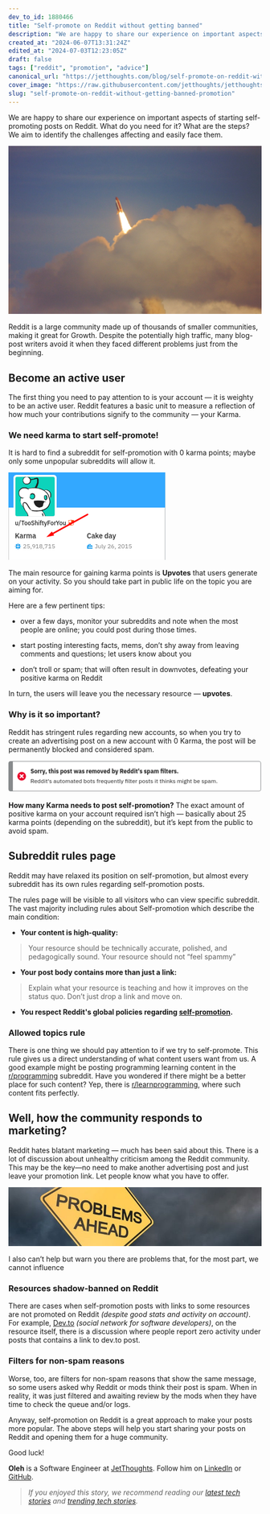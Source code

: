 ```yaml
---
dev_to_id: 1880466
title: "Self-promote on Reddit without getting banned"
description: "We are happy to share our experience on important aspects of starting self-promoting posts on Reddit...."
created_at: "2024-06-07T13:31:24Z"
edited_at: "2024-07-03T12:23:05Z"
draft: false
tags: ["reddit", "promotion", "advice"]
canonical_url: "https://jetthoughts.com/blog/self-promote-on-reddit-without-getting-banned-promotion/"
cover_image: "https://raw.githubusercontent.com/jetthoughts/jetthoughts.github.io/master/static/assets/img/blog/self-promote-on-reddit-without-getting-banned-promotion/cover.jpeg"
slug: "self-promote-on-reddit-without-getting-banned-promotion"
---
```

We are happy to share our experience on important aspects of starting self-promoting posts on Reddit. What do you need for it? What are the steps? We aim to identify the challenges affecting and easily face them.

![Photo by [Kurt Cotoaga](https://unsplash.com/@kydroon?utm_source=unsplash&utm_medium=referral&utm_content=creditCopyText) on [Unsplash](https://unsplash.com/@kydroon?utm_source=unsplash&utm_medium=referral&utm_content=creditCopyText)](https://raw.githubusercontent.com/jetthoughts/jetthoughts.github.io/master/static/assets/img/blog/self-promote-on-reddit-without-getting-banned-promotion/file_0.jpeg)

Reddit is a large community made up of thousands of smaller communities, making it great for Growth. Despite the potentially high traffic, many blog-post writers avoid it when they faced different problems just from the beginning.

## Become an active user

The first thing you need to pay attention to is your account — it is weighty to be an active user. Reddit features a basic unit to measure a reflection of how much your contributions signify to the community — your Karma.

### We need karma to start self-promote!

It is hard to find a subreddit for self-promotion with 0 karma points; maybe only some unpopular subreddits will allow it.

![](https://raw.githubusercontent.com/jetthoughts/jetthoughts.github.io/master/static/assets/img/blog/self-promote-on-reddit-without-getting-banned-promotion/file_1.png)

The main resource for gaining karma points is **Upvotes** that users generate on your activity. So you should take part in public life on the topic you are aiming for.

Here are a few pertinent tips:

* over a few days, monitor your subreddits and note when the most people are online; you could post during those times.

* start posting interesting facts, mems, don’t shy away from leaving comments and questions; let users know about you

* don’t troll or spam; that will often result in downvotes, defeating your positive karma on Reddit

In turn, the users will leave you the necessary resource — **upvotes**.

### **Why is it so important?**

Reddit has stringent rules regarding new accounts, so when you try to create an advertising post on a new account with 0 Karma, the post will be permanently blocked and considered spam.

![](https://raw.githubusercontent.com/jetthoughts/jetthoughts.github.io/master/static/assets/img/blog/self-promote-on-reddit-without-getting-banned-promotion/file_2.png)

**How many Karma needs to post self-promotion?** The exact amount of positive karma on your account required isn’t high — basically about 25 karma points (depending on the subreddit), but it’s kept from the public to avoid spam.

## Subreddit rules page

Reddit may have relaxed its position on self-promotion, but almost every subreddit has its own rules regarding self-promotion posts.

The rules page will be visible to all visitors who can view specific subreddit. The vast majority including rules about Self-promotion which describe the main condition:

* **Your content is high-quality:**
>  Your resource should be technically accurate, polished, and pedagogically sound. Your resource should not “feel spammy”

* **Your post body contains more than just a link:**
>  Explain what your resource is teaching and how it improves on the status quo. Don’t just drop a link and move on.

* **You respect Reddit's global policies regarding [self-promotion](https://reddit.zendesk.com/hc/en-us/articles/205926439-Reddiquette).**

### Allowed topics rule

There is one thing we should pay attention to if we try to self-promote. This rule gives us a direct understanding of what content users want from us. A good example might be posting programming learning content in the [r/programming](https://www.reddit.com/r/programming/) subreddit. Have you wondered if there might be a better place for such content? Yep, there is [r/learnprogramming](https://www.reddit.com/r/learnprogramming/), where such content fits perfectly.

## Well, how the community responds to marketing?

Reddit hates blatant marketing — much has been said about this. There is a lot of discussion about unhealthy criticism among the Reddit community. This may be the key—no need to make another advertising post and just leave your promotion link. Let people know what you have to offer.

![](https://raw.githubusercontent.com/jetthoughts/jetthoughts.github.io/master/static/assets/img/blog/self-promote-on-reddit-without-getting-banned-promotion/file_3.jpeg)

I also can’t help but warn you there are problems that, for the most part, we cannot influence

### Resources shadow-banned on Reddit

There are cases when self-promotion posts with links to some resources are not promoted on Reddit *(despite good stats and activity on account)*. For example, [Dev.to](https://dev.to/) *(social network for software developers)*, on the resource itself, there is a discussion where people report zero activity under posts that contains a link to dev.to post.

### Filters for non-spam reasons

Worse, too, are filters for non-spam reasons that show the same message, so some users asked why Reddit or mods think their post is spam. When in reality, it was just filtered and awaiting review by the mods when they have time to check the queue and/or logs.

Anyway, self-promotion on Reddit is a great approach to make your posts more popular. The above steps will help you start sharing your posts on Reddit and opening them for a huge community.

Good luck!

**Oleh** is a Software Engineer at [JetThoughts](https://www.jetthoughts.com/). Follow him on [LinkedIn](https://www.linkedin.com/in/oleh-barchuk-0b9813192/) or [GitHub](https://github.com/phoenixixixix).
>  *If you enjoyed this story, we recommend reading our [latest tech stories](https://jtway.co/latest) and [trending tech stories](https://jtway.co/trending).*
